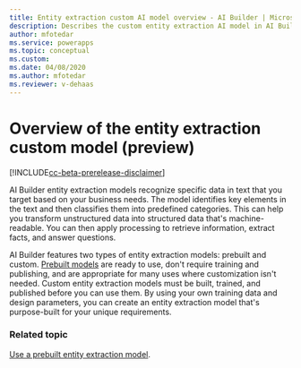 ```yaml
---
title: Entity extraction custom AI model overview - AI Builder | Microsoft Docs
description: Describes the custom entity extraction AI model in AI Builder.
author: mfotedar
ms.service: powerapps
ms.topic: conceptual
ms.custom: 
ms.date: 04/08/2020
ms.author: mfotedar
ms.reviewer: v-dehaas
---
```


# Overview of the entity extraction custom model (preview)

[!INCLUDE[cc-beta-prerelease-disclaimer](./includes/cc-beta-prerelease-disclaimer.md)]

AI Builder entity extraction models recognize specific data in text that you target based on your business needs. The model identifies key elements in the text and then classifies them into predefined categories. This can help you transform unstructured data into structured data that's machine-readable. You can then apply processing to retrieve information, extract facts, and answer questions.

AI Builder features two types of entity extraction models: prebuilt and custom. [Prebuilt models](prebuilt-overview.md) are ready to use, don't require training and publishing, and are appropriate for many uses where customization isn't needed. Custom entity extraction models must be built, trained, and published before you can use them. By using your own training data and design parameters, you can<!--To fix misplaced modifier.--> create an entity extraction model that's purpose-built for your unique requirements.

### Related topic

[Use a prebuilt entity extraction model](prebuilt-entity-extraction.md).  
